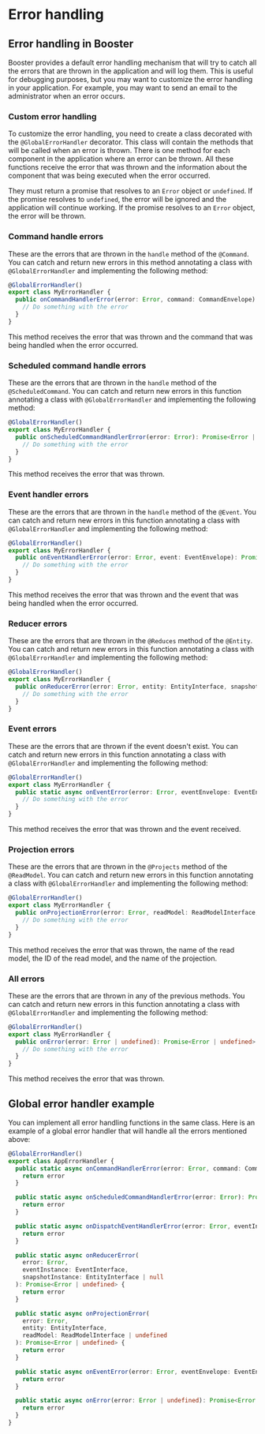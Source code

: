 # Error handling

## Error handling in Booster

Booster provides a default error handling mechanism that will try to catch all the errors that are thrown in the application and will log them. This is useful for debugging purposes, but you may want to customize the error handling in your application. For example, you may want to send an email to the administrator when an error occurs.

### Custom error handling

To customize the error handling, you need to create a class decorated with the `@GlobalErrorHandler` decorator. This class will contain the methods that will be called when an error is thrown. There is one method for each component in the application where an error can be thrown. All these functions receive the error that was thrown and the information about the component that was being executed when the error occurred. 

They must return a promise that resolves to an `Error` object or `undefined`. If the promise resolves to `undefined`, the error will be ignored and the application will continue working. If the promise resolves to an `Error` object, the error will be thrown.

### Command handle errors

These are the errors that are thrown in the `handle` method of the `@Command`. You can catch and return new errors in this method annotating a class with `@GlobalErrorHandler` and implementing the following method:

```typescript
@GlobalErrorHandler()
export class MyErrorHandler {
  public onCommandHandlerError(error: Error, command: CommandEnvelope): Promise<Error | undefined> {
    // Do something with the error
  }
}
```

This method receives the error that was thrown and the command that was being handled when the error occurred. 

### Scheduled command handle errors

These are the errors that are thrown in the `handle` method of the `@ScheduledCommand`. You can catch and return new errors in this function annotating a class with `@GlobalErrorHandler` and implementing the following method:

```typescript
@GlobalErrorHandler()
export class MyErrorHandler {
  public onScheduledCommandHandlerError(error: Error): Promise<Error | undefined> {
    // Do something with the error
  }
}
```

This method receives the error that was thrown.

### Event handler errors

These are the errors that are thrown in the `handle` method of the `@Event`. You can catch and return new errors in this function annotating a class with `@GlobalErrorHandler` and implementing the following method:

```typescript
@GlobalErrorHandler()
export class MyErrorHandler {
  public onEventHandlerError(error: Error, event: EventEnvelope): Promise<Error | undefined> {
    // Do something with the error
  }
}
```

This method receives the error that was thrown and the event that was being handled when the error occurred.

### Reducer errors

These are the errors that are thrown in the `@Reduces` method of the `@Entity`. You can catch and return new errors in this function annotating a class with `@GlobalErrorHandler` and implementing the following method:

```typescript
@GlobalErrorHandler()
export class MyErrorHandler {
  public onReducerError(error: Error, entity: EntityInterface, snapshot: EntityInterface | null): Promise<Error | undefined> {
    // Do something with the error
  }
}
```

### Event errors

These are the errors that are thrown if the event doesn't exist. You can catch and return new errors in this function annotating a class with `@GlobalErrorHandler` and implementing the following method:

```typescript
@GlobalErrorHandler()
export class MyErrorHandler {
  public static async onEventError(error: Error, eventEnvelope: EventEnvelope): Promise<Error | undefined> {
    // Do something with the error
  }
}
```

This method receives the error that was thrown and the event received.

### Projection errors

These are the errors that are thrown in the `@Projects` method of the `@ReadModel`. You can catch and return new errors in this function annotating a class with `@GlobalErrorHandler` and implementing the following method:

```typescript
@GlobalErrorHandler()
export class MyErrorHandler {
  public onProjectionError(error: Error, readModel: ReadModelInterface, entity: EntityInterface): Promise<Error | undefined> {
    // Do something with the error
  }
}
```

This method receives the error that was thrown, the name of the read model, the ID of the read model, and the name of the projection.

### All errors

These are the errors that are thrown in any of the previous methods. You can catch and return new errors in this function annotating a class with `@GlobalErrorHandler` and implementing the following method:

```typescript
@GlobalErrorHandler()
export class MyErrorHandler {
  public onError(error: Error | undefined): Promise<Error | undefined> {
    // Do something with the error
  }
}
```

This method receives the error that was thrown.

## Global error handler example

You can implement all error handling functions in the same class. Here is an example of a global error handler that will handle all the errors mentioned above:

```typescript
@GlobalErrorHandler()
export class AppErrorHandler {
  public static async onCommandHandlerError(error: Error, command: CommandEnvelope): Promise<Error | undefined> {
    return error
  }

  public static async onScheduledCommandHandlerError(error: Error): Promise<Error | undefined> {
    return error
  }

  public static async onDispatchEventHandlerError(error: Error, eventInstance: EventInterface): Promise<Error | undefined> {
    return error
  }

  public static async onReducerError(
    error: Error,
    eventInstance: EventInterface,
    snapshotInstance: EntityInterface | null
  ): Promise<Error | undefined> {
    return error
  }

  public static async onProjectionError(
    error: Error,
    entity: EntityInterface,
    readModel: ReadModelInterface | undefined
  ): Promise<Error | undefined> {
    return error
  }

  public static async onEventError(error: Error, eventEnvelope: EventEnvelope): Promise<Error | undefined> {
    return error
  }

  public static async onError(error: Error | undefined): Promise<Error | undefined> {
    return error
  }
}
```
